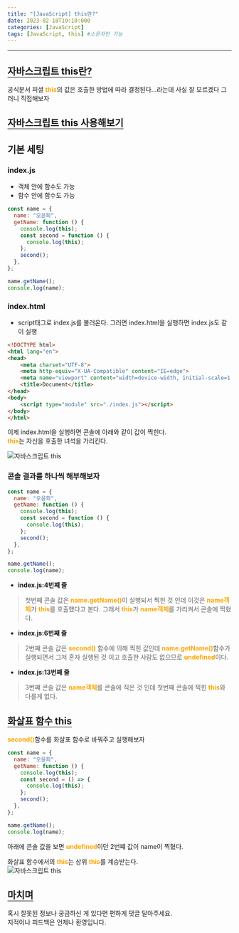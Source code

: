 ```yaml
---
title: "[JavaScript] this란?"
date: 2023-02-18T19:10:000
categories: [JavaScript]
tags: [JavaScript, this] #소문자만 가능
---
```


---

## <b style="border-bottom:2px solid gray">자바스크립트 this란?</b>
<p>공식문서 피셜 <strong style="color:orange">this</strong>의 값은 호출한 방법에 따라 결정된다...라는데 사실 잘 모르겠다 그러니 직접해보자</p>

## <b style="border-bottom:2px solid gray">자바스크립트 this 사용해보기</b>
## 기본 세팅

### <b>index.js</b>
- 객체 안에 함수도 가능
- 함수 안에 함수도 가능

```js
const name = {
  name: "오윤희",
  getName: function () {
    console.log(this);
    const second = function () {
      console.log(this);
    };
    second();
  },
};

name.getName();
console.log(name);
```
### <b>index.html</b>
- script태그로 index.js를 불러온다. 그러면 index.html을 실행하면 index.js도 같이 실행

```html
<!DOCTYPE html>
<html lang="en">
<head>
    <meta charset="UTF-8">
    <meta http-equiv="X-UA-Compatible" content="IE=edge">
    <meta name="viewport" content="width=device-width, initial-scale=1.0">
    <title>Document</title>
</head>
<body>
    <script type="module" src="./index.js"></script>
</body>
</html>
```

<span>이제 index.html을 실행하면 콘솔에 아래와 같이 값이 찍힌다.<br/>
<strong style="color:orange">this</strong>는 자신을 호출한 녀석을 가리킨다.</span><br/>

<img src="https://user-images.githubusercontent.com/88264006/219857844-54b8c0dd-3683-4200-87e7-19dc36078f01.png" alt="자바스크립트 this"/>

### <b>콘솔 결과를 하나씩 해부해보자</b>
```js
const name = {
  name: "오윤희",
  getName: function () {
    console.log(this);
    const second = function () {
      console.log(this);
    };
    second();
  },
};

name.getName();
console.log(name);
```

- <b>index.js:4번쨰 줄</b>

> <span>첫번째 콘솔 값은 <b style="color:orange">name.getName()</b>이 실행되서 찍힌 것 인데 이것은 <b style="color:orange">name객체</b>가 <strong style="color:orange">this</strong>를 호출했다고 본다. 그래서 <strong style="color:orange">this</strong>가 <b style="color:orange">name객체</b>를 가리켜서 콘솔에 찍혔다.</span>

- <b>index.js:6번쨰 줄</b>

> <span>2번쨰 콘솔 값은 <b style="color:orange">second()</b> 함수에 의해 찍힌 값인데 <b style="color:orange">name.getName()</b>함수가 실행되면서 그저 혼자 실행된 것 이고 호출한 사람도 없으므로 <b style="color:orange">undefined</b>이다.</span>

- <b>index.js:13번쨰 줄</b>

> <span>3번쨰 콘솔 값은 <b style="color:orange">name객체</b>를 콘솔에 직은 것 인데 첫번째 콘솔에 찍힌 <strong style="color:orange">this</strong>와 다를게 없다.</span>

## <b style="border-bottom:2px solid gray">화살표 함수 this</b>
<p><b style="color:orange">second()</b>함수를 화살표 함수로 바꿔주고 실행해보자</p>

```js
const name = {
  name: "오윤희",
  getName: function () {
    console.log(this);
    const second = () => {
      console.log(this);
    };
    second();
  },
};

name.getName();
console.log(name);
```

<p>아래에 콘솔 값을 보면 <b style="color:orange">undefined</b>이던 2번쨰 값이 name이 찍혔다.</p>
<span>화살표 함수에서의 <strong style="color:orange">this</strong>는 상위 <strong style="color:orange">this</strong>를 계승받는다.</span><br/>
<img src="https://user-images.githubusercontent.com/88264006/219870520-3e3f5479-f269-43bc-a1ba-acbb057e850d.png" alt="자바스크립트 this"/>

## <b style="border-bottom:2px solid gray"><b>마치며</b></b>
<P>혹시 잘못된 정보나 궁금하신 게 있다면 편하게 댓글 달아주세요.<br/>
지적이나 피드백은 언제나 환영입니다.</p>